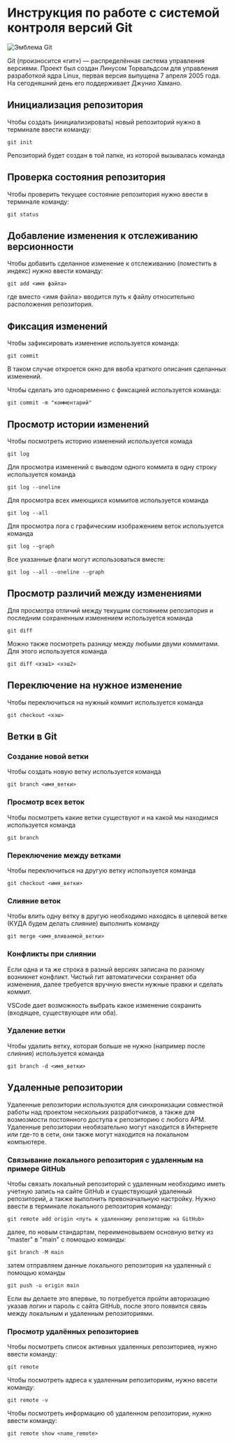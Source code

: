 # **Инструкция по работе с системой контроля версий Git**

![Эмблема Git](git.jpg)

Git (произносится «гит») — распределённая система управления версиями. Проект был создан Линусом Торвальдсом для управления разработкой ядра Linux, первая версия выпущена 7 апреля 2005 года. На сегодняшний день его поддерживает Джунио Хамано.

## Инициализация репозитория

Чтобы создать (инициализировать) новый репозиторий нужно в терминале ввести команду:

    git init

Репозиторий будет создан в той папке, из которой вызывалась команда

## Проверка состояния репозитория

Чтобы проверить текущее состояние репозитория нужно ввести в терминале команду:

    git status

## Добавление изменения к отслеживанию версионности

Чтобы добавить сделанное изменение к отслеживанию (поместить в индекс) нужно ввести команду:

    git add <имя файла>

где вместо <имя файла> вводится путь к файлу относительно расположения репозитория.

## Фиксация изменений

Чтобы зафиксировать изменение используется команда:

    git commit

В таком случае откроется окно для ввоба краткого описания сделанных изменений.

Чтобы сделать это одновременно с фиксацией используется команда:

    git commit -m "комментарий"

## Просмотр истории изменений

Чтобы посмотреть историю изменений используется комада

    git log

Для просмотра изменений с выводом одного коммита в одну строку используется команда

    git log --oneline

Для просмотра всех имеющихся коммитов используется команда

    git log --all

Для просмотра лога с графическим изображением веток используется команда

    git log --graph

Все указанные флаги могут использоваться вместе:

    git log --all --oneline --graph

## Просмотр различий между изменениями

Для просмотра отличий между текущим состоянием репозитория и последним сохраненным изменением используется команда

    git diff

Можно также посмотреть разницу между любыми двуми коммитами. Для этого используется команда

    git diff <хэш1> <хэш2>

## Переключение на нужное изменение

Чтобы переключиться на нужный коммит используется команда

    git checkout <хэш>

## Ветки в Git

### Создание новой ветки

Чтобы создать новую ветку используется команда

    git branch <имя_ветки>

### Просмотр всех веток

Чтобы посмотреть какие ветки существуют и на какой мы находимся используется команда

    git branch

### Переключение между ветками

Чтобы переключиться на другую ветку используется команда

    git checkout <имя_ветки>

### Слияние веток

Чтобы влить одну ветку в другую необходимо находясь в целевой ветке (КУДА будем делать слияние) выполнить команду

    git merge <имя_вливаемой_ветки>

### Конфликты при слиянии

Если одна и та же строка в разный версиях записана по разному возникнет конфликт.
Чистый гит автоматически сохраняет оба изменения, далее требуется вручную внести нужные правки и сделать коммит.

VSСode дает возможность выбрать какое изменение сохранить (входящее, существующее или оба).

### Удаление ветки

Чтобы удалить ветку, которая больше не нужно (например после слияния) используется команда

    git branch -d <имя_ветки>

## Удаленные репозитории

Удаленные репозитории используются для синхронизации совместной работы над проектом нескольких разработчиков, а также для возмозмости постоянного доступа к репозиторию с любого АРМ. Удаленные репозитории необязательно могут находится в Интернете или где-то в сети, они также могут находится на локальном компьютере.

### Связывание локального репозитория с удаленным на примере GitHub

Чтобы связать локальный репозиторий с удаленным необходимо иметь учетную запись на сайте GitHub и существующий удаленный репозиторий, а также выполнить превоначальную настройку. Нужно ввести в терминале локального репозитория команду:

	git remote add origin <путь к удаленному репозиторию на GitHub>
далее, по новым стандартам, переименовываем основную ветку из "master" в "main" с помощью команды:

	git branch -M main
затем отправляем данные локального репозитория на удаленный с помощью команды

	git push -u origin main
Если вы делаете это впервые, то потребуется пройти авторизацию указав логин и пароль с сайта GitHub, после этого появится связь между локальным и удаленным репозиториями.

### Просмотр удалённых репозиториев

Чтобы посмотреть список активных удаленных репозиториев, нужно ввести команду:

	git remote

Чтобы посмотреть адреса к удаленным репозиториям, нужно ввсети команду:

	git remote -v

Чтобы посмотреть информацию об удаленном репозитории, нужно ввести команду:

	git remote show <name_remote>
